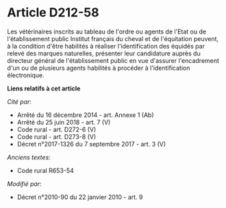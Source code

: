 # Article D212-58

Les vétérinaires inscrits au tableau de l'ordre ou agents de l'Etat ou de l'établissement public Institut français du cheval
et de l'équitation peuvent, à la condition d'être habilités à réaliser l'identification des équidés par relevé des marques
naturelles, présenter leur candidature auprès du directeur général de l'établissement public en vue d'assurer l'encadrement
d'un ou de plusieurs agents habilités à procéder à l'identification électronique.

**Liens relatifs à cet article**

_Cité par_:

  - Arrêté du 16 décembre 2014 - art. Annexe 1 (Ab)
  - Arrêté du 25 juin 2018 - art. 7 (V)
  - Code rural - art. D272-6 (V)
  - Code rural - art. D273-8 (V)
  - Décret n°2017-1326 du 7 septembre 2017 - art. 3 (V)

_Anciens textes_:

  - Code rural R653-54

_Modifié par_:

  - Décret n°2010-90 du 22 janvier 2010 - art. 9
